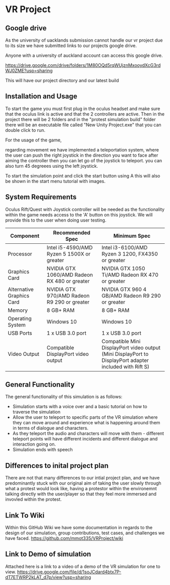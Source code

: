 # VR Project
## Google drive 
As the university of uacklands submission cannot handle our vr project due to its size we have submitted links to our projects google drive.

Anyone with a university of auckland account can access this google drive.

https://drive.google.com/drive/folders/1M80OQd5rqWUjznMxooydXcG3rdWJ0ZME?usp=sharing

This will have our project directory and our latest build

## Installation and Usage
To start the game you must first plug in the oculus headset and make sure that the oculus link is active and that the 2 controllers are active. 
Then in the project there will be 2 folders and in the "protest simulation build" folder there will be an executable file called "New Unity Project.exe" that you can double click 
to run.

For the usage of the game, 

regarding movement we have implemented a teleportation system, where the user can push the right joystick in the direction you want to face after aiming the controller 
then you can let go of the joystick to teleport. you can also turn 45 degreees using the left joystick.

To start the simulation point and click the start button using A
this will also be shown in the start menu tutorial with images.

## System Requirements
Oculus Rift/Quest with Joystick controller will be needed as the functionality within the game needs access to the 'A' button on this joystick. We will provide this to the user when doing user testing.

Component |	Recommended Spec |	Minimum Spec
----------|------------------|---------------
Processor |	Intel i5-4590/AMD Ryzen 5 1500X or greater |	Intel i3-6100/AMD Ryzen 3 1200, FX4350 or greater
Graphics Card |	NVIDIA GTX 1060/AMD Radeon RX 480 or greater |	NVIDIA GTX 1050 Ti/AMD Radeon RX 470 or greater
Alternative Graphics Card |	NVIDIA GTX 970/AMD Radeon R9 290 or greater |	NVIDIA GTX 960 4 GB/AMD Radeon R9 290 or greater
Memory |	8 GB+ RAM |	8 GB+ RAM
Operating System |	Windows 10 |	Windows 10
USB Ports |	1 x USB 3.0 port |	1 x USB 3.0 port
Video Output |	Compatible DisplayPort video output |	Compatible Mini DisplayPort video output (Mini DisplayPort to DisplayPort adapter included with Rift S)

## General Functionality
The general functionality of this simulation is as follows:
* Simulation starts with a voice over and a basic tutorial on how to traverse the simulation
* Allow the user to teleport to specific parts of the VR simulation where they can move around and experience what is happening around them in terms of dialogue and characters. 
* As they teleport the audio and characters will move with them - different teleport points will have different incidents and different dialogue and interaction going on.
* Simulation ends with speech

## Differences to inital project plan
There are not that many differences to our intial project plan, and we have predominantly stuck with our original aim of taking the user slowly through what a protest would look like, having a protestor within the environemnt talking directly with the user/player so that they feel more immersed and invovled within the protest.

## Link To Wiki
Within this GitHub Wiki we have some documentation in regards to the design of our simulation, group contributions, test cases, and challenges we have faced.
https://github.com/mmot335/VRProject/wiki

## Link to Demo of simulation
Attached here is a link to a video of a demo of the VR simulation for one to view.
https://drive.google.com/file/d/1soJCdard4btx7P-dT7ETWRP2kLAT_d7p/view?usp=sharing
